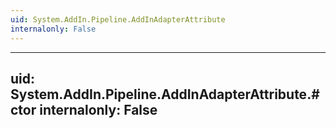 ```yaml
---
uid: System.AddIn.Pipeline.AddInAdapterAttribute
internalonly: False
---
```


---
uid: System.AddIn.Pipeline.AddInAdapterAttribute.#ctor
internalonly: False
---
